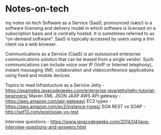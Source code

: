 # Notes-on-tech
my notes on tech
Software as a Service (SaaS; pronounced /sæs/) is a software licensing and delivery model in which software is licensed on a subscription
basis and is centrally hosted. It is sometimes referred to as "on-demand software". 
SaaS is typically accessed by users using a thin client via a web browser.

Communications as a Service (CaaS) is an outsourced enterprise communications solution that can be leased from a single vendor. 
Such communications can include voice over IP
(VoIP or Internet telephony), instant messaging (IM), collaboration and videoconference applications using fixed and mobile devices.

Topics to read
Infrastucture as a Service
Jetty - https://examples.javacodegeeks.com/enterprise-java/jetty/jetty-tutorial-beginners/
Maven
XML
JSON
JAXP
AWS
API gateway - https://aws.amazon.com/api-gateway/
EC2 types - https://aws.amazon.com/ec2/instance-types/
SOA
REST vs SOAP - http://spf13.com/post/soap-vs-rest


Interview questions - https://www.javacodegeeks.com/2014/04/java-interview-questions-and-answers.html
